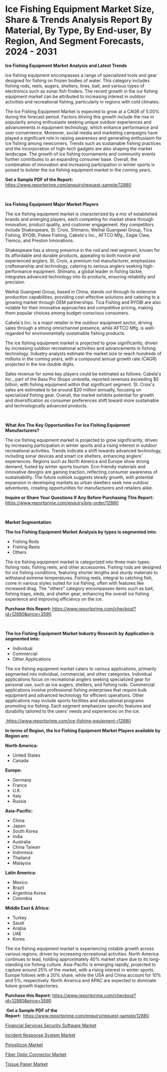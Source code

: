 <p><h1>Ice Fishing Equipment Market Size, Share & Trends Analysis Report By Material, By Type, By End-user, By Region, And Segment Forecasts, 2024 - 2031</h1></p><p><strong>Ice Fishing Equipment Market Analysis and Latest Trends</strong></p>
<p><p>Ice fishing equipment encompasses a range of specialized tools and gear designed for fishing on frozen bodies of water. This category includes fishing rods, reels, augers, shelters, lines, bait, and various types of electronics such as sonar fish finders. The recent growth in the ice fishing equipment market can be attributed to increasing interest in outdoor activities and recreational fishing, particularly in regions with cold climates. </p><p>The Ice Fishing Equipment Market is expected to grow at a CAGR of 5.00% during the forecast period. Factors driving this growth include the rise in popularity among enthusiasts seeking unique outdoor experiences and advancements in equipment technology, which enhance performance and user convenience. Moreover, social media and marketing campaigns have played a significant role in raising awareness and generating enthusiasm for ice fishing among newcomers. Trends such as sustainable fishing practices and the incorporation of high-tech gadgets are also shaping the market landscape. The growth of ice fishing tournaments and community events further contributes to an expanding consumer base. Overall, the combination of innovation and increasing participation in winter sports is poised to bolster the ice fishing equipment market in the coming years.</p></p>
<p><strong>Get a Sample PDF of the Report:&nbsp;</strong> <a href="https://www.reportprime.com/enquiry/request-sample/12880?utm_campaign=1169&utm_medium=2&utm_source=Github&utm_content=ia&utm_term=15112024&utm_id=ice-fishing-equipment">https://www.reportprime.com/enquiry/request-sample/12880</a></p>
<p>&nbsp;</p>
<p><strong>Ice Fishing Equipment Major Market Players</strong></p>
<p><p>The ice fishing equipment market is characterized by a mix of established brands and emerging players, each competing for market share through innovation, product quality, and customer engagement. Key competitors include Shakespeare, St. Croix, Shimano, Weihai Guangwei Group, Tica Fishing, RYOBI, Pokee Fishing, Cabela's Inc., AFTCO Mfg., Eagle Claw, Tiemco, and Preston Innovations. </p><p>Shakespeare has a strong presence in the rod and reel segment, known for its affordable and durable products, appealing to both novice and experienced anglers. St. Croix, a premium rod manufacturer, emphasizes craftsmanship and technology, catering to serious anglers seeking high-performance equipment. Shimano, a global leader in fishing tackle, integrates advanced technology into its products, ensuring reliability and precision.</p><p>Weihai Guangwei Group, based in China, stands out through its extensive production capabilities, providing cost-effective solutions and catering to a growing market through OEM partnerships. Tica Fishing and RYOBI are also notable for their innovative approaches and competitive pricing, making them popular choices among budget-conscious consumers.</p><p>Cabela's Inc. is a major retailer in the outdoor equipment sector, driving sales through a strong omnichannel presence, while AFTCO Mfg. is well-regarded for environmentally sustainable fishing products.</p><p>The ice fishing equipment market is projected to grow significantly, driven by increasing outdoor recreational activities and advancements in fishing technology. Industry analysts estimate the market size to reach hundreds of millions in the coming years, with a compound annual growth rate (CAGR) projected in the low double digits.</p><p>Sales revenue for some key players could be estimated as follows: Cabela's Inc., part of the Bass Pro Shops umbrella, reported revenues exceeding $5 billion, with fishing equipment within that significant segment. St. Croix's sales are estimated to be around $20 million annually, focusing on specialized fishing gear. Overall, the market exhibits potential for growth and diversification as consumer preferences shift toward more sustainable and technologically advanced products.</p></p>
<p>&nbsp;</p>
<p><strong>What Are The Key Opportunities For Ice Fishing Equipment Manufacturers?</strong></p>
<p><p>The ice fishing equipment market is projected to grow significantly, driven by increasing participation in winter sports and a rising interest in outdoor recreational activities. Trends indicate a shift towards advanced technology, including sonar devices and smart ice shelters, enhancing anglers’ experiences. Regions such as North America and Europe show strong demand, fueled by winter sports tourism. Eco-friendly materials and innovative designs are gaining traction, reflecting consumer awareness of sustainability. The future outlook suggests steady growth, with potential expansion in developing markets as urban dwellers seek new outdoor adventures, creating opportunities for manufacturers and retailers alike.</p></p>
<p><strong>Inquire or Share Your Questions If Any Before Purchasing This Report:</strong> <a href="https://www.reportprime.com/enquiry/pre-order/12880?utm_campaign=1169&utm_medium=2&utm_source=Github&utm_content=ia&utm_term=15112024&utm_id=ice-fishing-equipment">https://www.reportprime.com/enquiry/pre-order/12880</a></p>
<p>&nbsp;</p>
<p><strong>Market Segmentation</strong></p>
<p><strong>The Ice Fishing Equipment Market Analysis by types is segmented into:</strong></p>
<p><ul><li>Fishing Rods</li><li>Fishing Reels</li><li>Others</li></ul></p>
<p><p>The ice fishing equipment market is categorized into three main types: fishing rods, fishing reels, and other accessories. Fishing rods are designed for ice fishing conditions, featuring shorter lengths and sturdy materials to withstand extreme temperatures. Fishing reels, integral to catching fish, come in various styles suited for ice fishing, often with features like increased drag. The "others" category encompasses items such as bait, fishing traps, sleds, and shelter gear, enhancing the overall ice fishing experience and improving efficiency on the ice.</p></p>
<p><strong>Purchase this Report:&nbsp;</strong><a href="https://www.reportprime.com/checkout?id=12880&price=3590&utm_campaign=1169&utm_medium=2&utm_source=Github&utm_content=ia&utm_term=15112024&utm_id=ice-fishing-equipment">https://www.reportprime.com/checkout?id=12880&price=3590</a></p>
<p>&nbsp;</p>
<p><strong>The Ice Fishing Equipment Market Industry Research by Application is segmented into:</strong></p>
<p><ul><li>Individual</li><li>Commercial</li><li>Other Applications</li></ul></p>
<p><p>The ice fishing equipment market caters to various applications, primarily segmented into individual, commercial, and other categories. Individual applications focus on recreational anglers seeking specialized gear for personal use, such as ice augers, shelters, and fishing rods. Commercial applications involve professional fishing enterprises that require bulk equipment and advanced technology for efficient operations. Other applications may include sports facilities and educational programs promoting ice fishing. Each segment emphasizes specific features and durability tailored to the users' needs and experiences on the ice.</p></p>
<p><a href="https://www.reportprime.com/ice-fishing-equipment-r12880?utm_campaign=1169&utm_medium=2&utm_source=Github&utm_content=ia&utm_term=15112024&utm_id=ice-fishing-equipment">&nbsp;https://www.reportprime.com/ice-fishing-equipment-r12880</a></p>
<p><strong>In terms of Region, the Ice Fishing Equipment Market Players available by Region are:</strong></p>
<p>
    <p> <strong> North America: </strong>
        <ul>
            <li>United States</li>
            <li>Canada</li>
        </ul>
        </p> 
    <p> <strong> Europe: </strong>
        <ul>
            <li>Germany</li>
            <li>France</li>
            <li>U.K.</li>
            <li>Italy</li>
            <li>Russia</li>
        </ul>
        </p> 
    <p> <strong> Asia-Pacific: </strong>
        <ul>
            <li>China</li>
            <li>Japan</li>
            <li>South Korea</li>
            <li>India</li>
            <li>Australia</li>
            <li>China Taiwan</li>
            <li>Indonesia</li>
            <li>Thailand</li>
            <li>Malaysia</li>
        </ul>
        </p> 
    <p> <strong> Latin America: </strong>
        <ul>
            <li>Mexico</li>
            <li>Brazil</li>
            <li>Argentina Korea</li>
            <li>Colombia</li>
        </ul>
        </p> 
    <p> <strong> Middle East & Africa: </strong>
        <ul>
            <li>Turkey</li>
            <li>Saudi</li>
            <li>Arabia</li>
            <li>UAE</li>
            <li>Korea</li>
        </ul>
    </p>
    </p>
<p><p>The ice fishing equipment market is experiencing notable growth across various regions, driven by increasing recreational activities. North America continues to lead, holding approximately 40% market share due to its long-standing ice fishing culture. Asia-Pacific is emerging rapidly, projected to capture around 25% of the market, with a rising interest in winter sports. Europe follows with a 20% share, while the USA and China account for 10% and 5%, respectively. North America and APAC are expected to dominate future growth trajectories.</p></p>
<p><strong>Purchase this Report: </strong><a href="https://www.reportprime.com/checkout?id=12880&price=3590&utm_campaign=1169&utm_medium=2&utm_source=Github&utm_content=ia&utm_term=15112024&utm_id=ice-fishing-equipment">https://www.reportprime.com/checkout?id=12880&price=3590</a></p>
<p>&nbsp;<strong>Get a Sample PDF of the Report:&nbsp;&nbsp;</strong><a href="https://www.reportprime.com/enquiry/request-sample/12880?utm_campaign=1169&utm_medium=2&utm_source=Github&utm_content=ia&utm_term=15112024&utm_id=ice-fishing-equipment">https://www.reportprime.com/enquiry/request-sample/12880</a></p>
<p><strong></strong></p>
<p><p><a href="https://issuu.com/reportprime-2/docs/financial-services-security-softwar_122c4fccc7a2b2?utm_campaign=1169&utm_medium=2&utm_source=Github&utm_content=ia&utm_term=15112024&utm_id=ice-fishing-equipment">Financial Services Security Software Market</a></p><p><a href="https://issuu.com/reportprime-2/docs/incident-response-system-market-siz_daa302aee79239?utm_campaign=1169&utm_medium=2&utm_source=Github&utm_content=ia&utm_term=15112024&utm_id=ice-fishing-equipment">Incident Response System Market</a></p><p><a href="https://www.linkedin.com/pulse/global-polysilicon-market-trends-forecasts-strategic-analysis-twqic?utm_campaign=1169&utm_medium=2&utm_source=Github&utm_content=ia&utm_term=15112024&utm_id=ice-fishing-equipment">Polysilicon Market</a></p><p><a href="https://www.linkedin.com/pulse/insights-fiber-optic-connector-market-size-which-vzkle?utm_campaign=1169&utm_medium=2&utm_source=Github&utm_content=ia&utm_term=15112024&utm_id=ice-fishing-equipment">Fiber Optic Connector Market</a></p><p><a href="https://www.linkedin.com/pulse/tissue-paper-market-share-analysis-growth-trends-forecasts-period-smcme?utm_campaign=1169&utm_medium=2&utm_source=Github&utm_content=ia&utm_term=15112024&utm_id=ice-fishing-equipment">Tissue Paper Market</a></p></p>